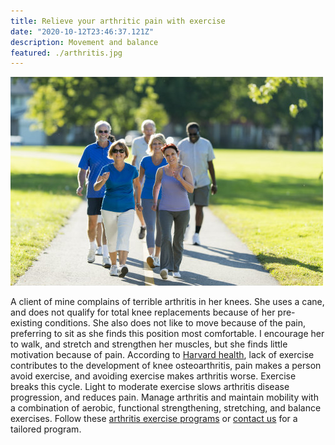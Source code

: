 ```yaml
---
title: Relieve your arthritic pain with exercise
date: "2020-10-12T23:46:37.121Z"
description: Movement and balance
featured: ./arthritis.jpg
---
```

![home physical therapy](./arthritis.jpg)

A client of mine complains of terrible arthritis in her knees.  She uses a cane, and does not qualify for total knee replacements because of her pre-existing conditions.  She also does not like to move because of the pain, preferring to sit as she finds this position most comfortable.  I encourage her to walk, and stretch and strengthen her muscles, but she finds little motivation because of pain.  According to [Harvard health](https://www.health.harvard.edu/pain/managing-osteoarthritis-of-the-knee), lack of exercise contributes to the development of knee osteoarthritis, pain makes a person avoid exercise, and avoiding exercise makes arthritis worse.  Exercise breaks this cycle.  Light to moderate exercise slows arthritis disease progression, and reduces pain.  Manage arthritis and maintain mobility with a combination of aerobic, functional strengthening, stretching, and balance exercises.  Follow these [arthritis exercise programs](https://www.cdc.gov/arthritis/interventions/physical-activity.html) or [contact us](https://www.smartmovesphysicaltherapy.com/contact/) for a tailored program.